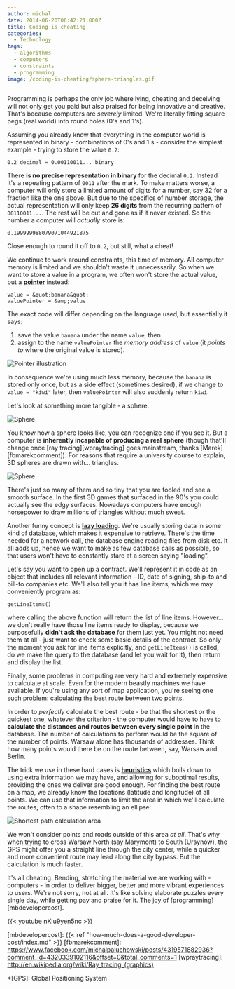 ```yaml
---
author: michal
date: 2014-06-20T06:42:21.000Z
title: Coding is cheating
categories:
  - Technology
tags:
  - algorithms
  - computers
  - constraints
  - programming
image: /coding-is-cheating/sphere-triangles.gif
---
```


Programming is perhaps the only job where lying, cheating and deceiving will not only get you paid but also praised for being innovative and creative. That's because computers are _severely_ limited. We're literally fitting square pegs (real world) into round holes (0's and 1's).

<!--more-->

Assuming you already know that everything in the computer world is represented in binary - combinations of 0's and 1's - consider the simplest example - trying to store the value `0.2`:

```
0.2 decimal = 0.00110011... binary
```

There __is no precise representation in binary__ for the decimal `0.2`. Instead it's a repeating pattern of `0011` after the mark. To make matters worse, a computer will only store a limited amount of digits for a number, say 32 for a fraction like the one above. But due to the specifics of number storage, the actual representation will only keep __26 digits__ from the recurring pattern of `00110011...`. The rest will be cut and gone as if it never existed. So the number a computer will _actually_ store is:

```
0.199999988079071044921875
```

Close enough to round it off to `0.2`, but still, what a cheat!

We continue to work around constraints, this time of memory. All computer memory is limited and we shouldn't waste it unnecessarily. So when we want to store a value in a program, we often won't store the actual value, but a __[pointer][wppointer]__ instead:

```
value = &quot;banana&quot;
valuePointer = &amp;value
```

The exact code will differ depending on the language used, but essentially it says:

1. save the value `banana` under the name `value`, then
2. assign to the name `valuePointer` the _memory address_ of `value` (it _points to_ where the original value is stored).

![Pointer illustration](/coding-is-cheating/pointer.png)

In consequence we're using much less memory, because the `banana` is stored only once, but as a side effect (sometimes desired), if we change to `value = "kiwi"` later, then `valuePointer` will also suddenly return `kiwi`.

Let's look at something more tangible - a sphere.

![Sphere](/coding-is-cheating/sphere.png)

You know how a sphere looks like, you can recognize one if you see it. But a computer is __inherently incapable of producing a real sphere__ (though that'll change once [ray tracing][wpraytracing] goes mainstream, thanks [Marek][fbmarekcomment]). For reasons that require a university course to explain, 3D spheres are drawn with... triangles.

![Sphere](/coding-is-cheating/sphere-triangles.gif)

There's just so many of them and so tiny that you are fooled and see a smooth surface. In the first 3D games that surfaced in the 90's you could actually see the edgy surfaces. Nowadays computers have enough horsepower to draw millions of triangles without much sweat.

Another funny concept is __[lazy loading][wplazyloading]__. We're usually storing data in some kind of database, which makes it expensive to retrieve. There's the time needed for a network call, the database engine reading files from disk etc. It all adds up, hence we want to make as few database calls as possible, so that users won't have to constantly stare at a screen saying "loading".

Let's say you want to open up a contract. We'll represent it in code as an object that includes all relevant information - ID, date of signing, ship-to and bill-to companies etc. We'll also tell you it has line items, which we may conveniently program as:

```
getLineItems()
```

where calling the above function will return the list of line items. However... we don't really have those line items ready to display, because we purposefully __didn't ask the database__ for them just yet. You might not need them at all - just want to check some basic details of the contract. So only the moment you ask for line items explicitly, and `getLineItems()` is called, do we make the query to the database (and let you wait for it), then return and display the list.

Finally, some problems in computing are very hard and extremely expensive to calculate at scale. Even for the modern beastly machines we have available. If you're using any sort of map application, you're seeing one such problem: calculating the best route between two points.

In order to _perfectly_ calculate the best route - be that the shortest or the quickest one, whatever the criterion - the computer would have to have to __calculate the distances and routes between every single point__ in the database. The number of calculations to perform would be the square of the number of points. Warsaw alone has thousands of addresses. Think how many points would there be on the route between, say, Warsaw and Berlin.

The trick we use in these hard cases is __[heuristics][wpheuristics]__ which boils down to using extra information we may have, and allowing for suboptimal results, providing the ones we deliver are good enough. For finding the best route on a map, we already know the locations (latitude and longitude) of all points. We can use that information to limit the area in which we'll calculate the routes, often to a shape resembling an ellipse:

![Shortest path calculation area](/coding-is-cheating/shortest-path.png)

We won't consider points and roads outside of this area _at all_. That's why when trying to cross Warsaw North (say Marymont) to South (Ursynów), the GPS might offer you a straight line through the city center, while a quicker and more convenient route may lead along the city bypass. But the calculation is much faster.

It's all cheating. Bending, stretching the material we are working with - computers - in order to deliver bigger, better and more vibrant experiences to users. We're not sorry, not at all. It's like solving elaborate puzzles every single day, while getting pay and praise for it. The joy of [programming][mbdevelopercost].

{{< youtube nKIu9yen5nc >}}

[wppointer]: http://en.wikipedia.org/wiki/Pointer_(computer_programming)
[wpheuristics]: http://en.wikipedia.org/wiki/Heuristics
[wplazyloading]: http://en.wikipedia.org/wiki/Lazy_loading
[mapscrosswarsaw]: https://www.google.pl/maps/dir/Marymont/Ursyn%C3%B3w,+Warsaw/@52.1955721,20.969994,12z/data=!4m14!4m13!1m5!1m1!1s0x471ecbb9e1556c1f:0x63c3d449c86a8300!2m2!1d20.95!2d52.26!1m5!1m1!1s0x47192d87247dae6b:0x84e20824775dbf76!2m2!1d21.0291229!2d52.1378544!5i2
[mbdevelopercost]: {{< ref "how-much-does-a-good-developer-cost/index.md" >}}
[fbmarekcomment]: https://www.facebook.com/michalpaluchowski/posts/4319571882936?comment_id=4320339102116&offset=0&total_comments=1
[wpraytracing]: http://en.wikipedia.org/wiki/Ray_tracing_(graphics)

*[GPS]: Global Positioning System

